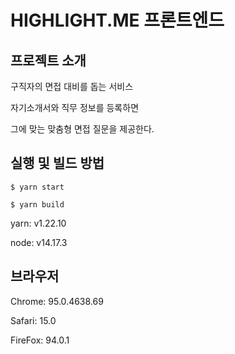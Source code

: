 # HIGHLIGHT.ME 프론트엔드

## 프로젝트 소개

구직자의 면접 대비를 돕는 서비스

자기소개서와 직무 정보를 등록하면

그에 맞는 맞춤형 면접 질문을 제공한다.

## 실행 및 빌드 방법
```
$ yarn start
```
```
$ yarn build
```
yarn: v1.22.10

node: v14.17.3

## 브라우저
Chrome: 95.0.4638.69

Safari: 15.0

FireFox: 94.0.1

